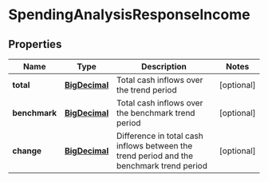 
# SpendingAnalysisResponseIncome

## Properties
Name | Type | Description | Notes
------------ | ------------- | ------------- | -------------
**total** | [**BigDecimal**](BigDecimal.md) | Total cash inflows over the trend period |  [optional]
**benchmark** | [**BigDecimal**](BigDecimal.md) | Total cash inflows over the benchmark trend period |  [optional]
**change** | [**BigDecimal**](BigDecimal.md) | Difference in total cash inflows between the trend period and the benchmark trend period |  [optional]



